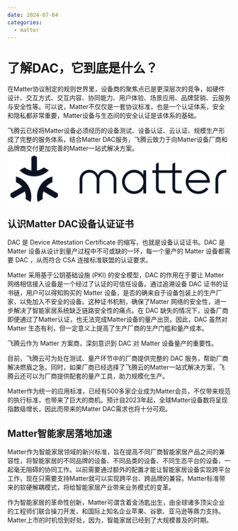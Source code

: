 ```yaml
---
date: 2024-07-04
categories:
  - matter
---
```


# 了解DAC，它到底是什么？
<!-- more -->

在Matter协议制定的规则世界里，设备商的聚焦点已是更深层次的竞争，如硬件设计、交互方式、交互内容、协同能力、用户体验、场景应用、品牌营销、云服务与安全性等。可以说，Matter不仅仅是一套协议标准，也是一个认证体系，安全和隐私都非常重要，Matter设备与生态间的安全认证是该体系的基础。

飞腾云已经将Matter设备必须经历的设备测试、设备认证、云认证、规模生产形成了完整的服务体系，结合Matter DAC服务，飞腾云致力于向Matter设备厂商和品牌商交付更加完善的Matter一站式解决方案。
![](../../assets/images/matter.jpg)

## 认识Matter DAC设备认证证书

DAC 是 Device Attestation Certificate 的缩写，也就是设备认证证书。DAC 是 Matter 设备从设计到量产过程中不可或缺的一环，每一个量产的 Matter 设备都需要 DAC ，从而符合 CSA 连接标准联盟的认证要求。

Matter 采用基于公钥基础设施 (PKI) 的安全模型，DAC 的作用在于要让 Matter 网络相信接入设备是一个经过了认证的可信任设备。通过追溯设备 DAC 证书的证书链，用户可以得知购买的 Matter 设备，是否的确来自于设备包装上的生产厂家，以免加入不安全的设备。这种证书机制，确保了Matter 网络的安全性，进一步解决了智能家居系统缺乏链路安全性的痛点。在 DAC 缺失的情况下，设备厂商即便通过了Matter认证，也无法完成Matter设备的量产出货。因此，DAC 虽然对 Matter 生态有利，但一定意义上提高了生产厂商的生产门槛和量产成本。

飞腾云作为 Matter 方案商，深刻意识到 DAC 对 Matter 设备量产的重要性。

目前，飞腾云可为处在测试、量产环节中的厂商提供完整的 DAC 服务，帮助厂商解决燃眉之急。同时，如果厂商已经选择了飞腾云的Matter一站式解决方案，飞腾云还可以为厂商提供配套的量产工具，助力规模化生产。

Matter作为统一的应用标准，已经有500多家企业成为Matter会员，不仅带来规范的执行标准，也带来了巨大的商机。预计自2023年起，全球Matter设备数将呈现指数级增长，因此而带来的Matter DAC需求也将十分可观。

## Matter智能家居落地加速

Matter作为智能家居领域的新兴标准，旨在提高不同厂商智能家居产品之间的兼容性，将智能家居的不同品牌的设备、不同品类的设备、不同生态平台的设备，一起毫无阻碍的协同工作。以前需要通过额外的配置才能让智能家居设备实现跨平台工作，现在只需要支持Matter就可以实现跨平台、跨品牌的兼容。Matter标准带来的软硬解耦模式，将给智能家居产业带来业务模式的变革。

作为智能家居的革命性创新，Matter可谓含着金汤匙出生，由全球诸多顶尖企业的工程师们联合操刀开发，和国际上知名企业苹果、谷歌、亚马逊等鼎力支持。Matter上市的时机恰到好处，因为，智能家居已经到了大规模普及的时期。